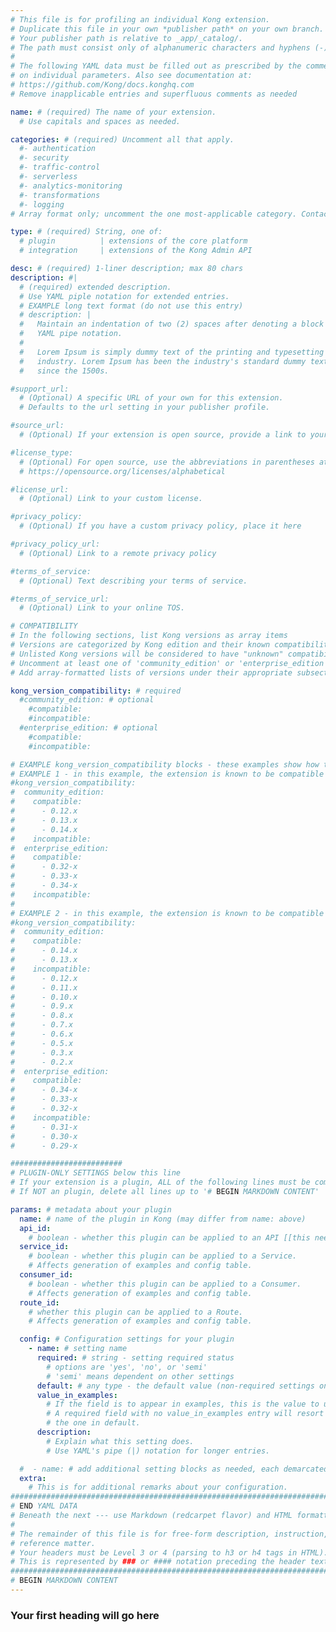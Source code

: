 ```yaml
---
# This file is for profiling an individual Kong extension.
# Duplicate this file in your own *publisher path* on your own branch.
# Your publisher path is relative to _app/_catalog/.
# The path must consist only of alphanumeric characters and hyphens (-).
#
# The following YAML data must be filled out as prescribed by the comments
# on individual parameters. Also see documentation at:
# https://github.com/Kong/docs.konghq.com
# Remove inapplicable entries and superfluous comments as needed

name: # (required) The name of your extension.
  # Use capitals and spaces as needed.

categories: # (required) Uncomment all that apply.
  #- authentication
  #- security
  #- traffic-control
  #- serverless
  #- analytics-monitoring
  #- transformations
  #- logging
# Array format only; uncomment the one most-applicable category. Contact cooper@konghq.com to propose a new category, if necessary.

type: # (required) String, one of:
  # plugin          | extensions of the core platform
  # integration     | extensions of the Kong Admin API

desc: # (required) 1-liner description; max 80 chars
description: #|
  # (required) extended description.
  # Use YAML piple notation for extended entries.
  # EXAMPLE long text format (do not use this entry)
  # description: |
  #   Maintain an indentation of two (2) spaces after denoting a block with
  #   YAML pipe notation.
  #
  #   Lorem Ipsum is simply dummy text of the printing and typesetting
  #   industry. Lorem Ipsum has been the industry's standard dummy text ever
  #   since the 1500s.

#support_url:
  # (Optional) A specific URL of your own for this extension.
  # Defaults to the url setting in your publisher profile.

#source_url:
  # (Optional) If your extension is open source, provide a link to your code.

#license_type:
  # (Optional) For open source, use the abbreviations in parentheses at:
  # https://opensource.org/licenses/alphabetical

#license_url:
  # (Optional) Link to your custom license.

#privacy_policy:
  # (Optional) If you have a custom privacy policy, place it here

#privacy_policy_url:
  # (Optional) Link to a remote privacy policy

#terms_of_service:
  # (Optional) Text describing your terms of service.

#terms_of_service_url:
  # (Optional) Link to your online TOS.

# COMPATIBILITY
# In the following sections, list Kong versions as array items
# Versions are categorized by Kong edition and their known compatibility.
# Unlisted Kong versions will be considered to have "unknown" compatibility.
# Uncomment at least one of 'community_edition' or 'enterprise_edition'.
# Add array-formatted lists of versions under their appropriate subsection.

kong_version_compatibility: # required
  #community_edition: # optional
    #compatible:
    #incompatible:
  #enterprise_edition: # optional
    #compatible:
    #incompatible:

# EXAMPLE kong_version_compatibility blocks - these examples show how to indicate various compatibilities. Also see other extension files in _app/_catalog/ for more examples
# EXAMPLE 1 - in this example, the extension is known to be compatible with recent versions of Kong and Kong Enterprise, and is not known to be incompatible with any versions
#kong_version_compatibility:
#  community_edition:
#    compatible:
#      - 0.12.x
#      - 0.13.x
#      - 0.14.x
#    incompatible:
#  enterprise_edition:
#    compatible:
#      - 0.32-x
#      - 0.33-x
#      - 0.34-x
#    incompatible:
#
# EXAMPLE 2 - in this example, the extension is known to be compatible only the most recent versions of Kong and Kong Enterprise, and is known to be incompatible with all older versions
#kong_version_compatibility:
#  community_edition:
#    compatible:
#      - 0.14.x
#      - 0.13.x
#    incompatible:
#      - 0.12.x
#      - 0.11.x
#      - 0.10.x
#      - 0.9.x
#      - 0.8.x
#      - 0.7.x
#      - 0.6.x
#      - 0.5.x
#      - 0.3.x
#      - 0.2.x
#  enterprise_edition:
#    compatible:
#      - 0.34-x
#      - 0.33-x
#      - 0.32-x
#    incompatible:
#      - 0.31-x
#      - 0.30-x
#      - 0.29-x

#########################
# PLUGIN-ONLY SETTINGS below this line
# If your extension is a plugin, ALL of the following lines must be completed.
# If NOT an plugin, delete all lines up to '# BEGIN MARKDOWN CONTENT'

params: # metadata about your plugin
  name: # name of the plugin in Kong (may differ from name: above)
  api_id:
    # boolean - whether this plugin can be applied to an API [[this needs more]]
  service_id:
    # boolean - whether this plugin can be applied to a Service.
    # Affects generation of examples and config table.
  consumer_id:
    # boolean - whether this plugin can be applied to a Consumer.
    # Affects generation of examples and config table.
  route_id:
    # whether this plugin can be applied to a Route.
    # Affects generation of examples and config table.

  config: # Configuration settings for your plugin
    - name: # setting name
      required: # string - setting required status
        # options are 'yes', 'no', or 'semi'
        # 'semi' means dependent on other settings
      default: # any type - the default value (non-required settings only)
      value_in_examples:
        # If the field is to appear in examples, this is the value to use.
        # A required field with no value_in_examples entry will resort to
        # the one in default.
      description:
        # Explain what this setting does.
        # Use YAML's pipe (|) notation for longer entries.

  #  - name: # add additional setting blocks as needed, each demarcated by -
  extra:
    # This is for additional remarks about your configuration.
###############################################################################
# END YAML DATA
# Beneath the next --- use Markdown (redcarpet flavor) and HTML formatting only.
#
# The remainder of this file is for free-form description, instruction, and
# reference matter.
# Your headers must be Level 3 or 4 (parsing to h3 or h4 tags in HTML).
# This is represented by ### or #### notation preceding the header text.
###############################################################################
# BEGIN MARKDOWN CONTENT
---
```


### Your first heading will go here
